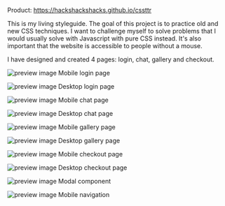Product: https://hackshackshacks.github.io/cssttr

This is my living styleguide. The goal of this project is to practice old and new CSS techniques. I want to challenge myself to solve problems that I would usually solve with Javascript with pure CSS instead. It's also important that the website is accessible to people without a mouse. 

I have designed and created 4 pages: login, chat, gallery and checkout.

![preview image](/assets/images/login_mob.png)
Mobile login page

![preview image](/assets/images/login_desk.png)
Desktop login page

![preview image](/assets/images/chat_mob.png)
Mobile chat page

![preview image](/assets/images/chat_desk.png)
Desktop chat page

![preview image](/assets/images/gallery_mob.png)
Mobile gallery page

![preview image](/assets/images/gallery_desk.png)
Desktop gallery page

![preview image](/assets/images/checkout_mob.png)
Mobile checkout page

![preview image](/assets/images/checkout_desk.png)
Desktop checkout page

![preview image](/assets/images/modal.png)
Modal component

![preview image](/assets/images/hamburger_mob.png)
Mobile navigation
